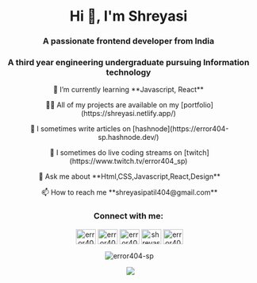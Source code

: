 <h1 align="center">Hi 👋, I'm Shreyasi</h1>
<h3 align="center">A passionate frontend developer from India</h3>
<h3 align="center">A third year engineering undergraduate pursuing Information technology</h3> 
<p align="center">
🌱 I’m currently learning **Javascript, React**</p>

<p align="center">&nbsp;👨‍💻 All of my projects are available on my [portfolio](https://shreyasi.netlify.app/)</p>

<p align="center">&nbsp;📝 I sometimes write articles on [hashnode](https://error404-sp.hashnode.dev/)</p>

<p align="center">&nbsp;🎥 I sometimes do live coding streams on [twitch](https://www.twitch.tv/error404_sp)</p>

<p align="center">&nbsp;💬 Ask me about **Html,CSS,Javascript,React,Design**

<p align="center">&nbsp;📫 How to reach me **shreyasipatil404@gmail.com**
</p>
<p align="center">
<h3 align="center">Connect with me:</h3>

<p align="center">&nbsp;<a display:inline-block align="center" href="https://codepen.io/error404_sp" target="blank"><img align="center" src="https://cdn.jsdelivr.net/npm/simple-icons@3.0.1/icons/codepen.svg" alt="error404_sp" height="30" width="40" /></a>
<a display:inline-block align="center" href="https://dev.to/error404sp" target="blank"><img align="center" src="https://cdn.jsdelivr.net/npm/simple-icons@3.0.1/icons/dev-dot-to.svg" alt="error404sp" height="30" width="40" /></a>
<a display:inline-block align="center" href="https://twitter.com/error404_sp" target="blank"><img align="center" src="https://cdn.jsdelivr.net/npm/simple-icons@3.0.1/icons/twitter.svg" alt="error404_sp" height="30" width="40" /></a>
<a display:inline-block align="center" href="https://linkedin.com/in/shreyasi-patil-54b18a190" target="blank"><img align="center" src="https://cdn.jsdelivr.net/npm/simple-icons@3.0.1/icons/linkedin.svg" alt="shreyasi-patil-54b18a190" height="30" width="40" /></a>
<a display:inline-block align="center" href="https://instagram.com/error404_sp" target="blank"><img align="center" src="https://cdn.jsdelivr.net/npm/simple-icons@3.0.1/icons/instagram.svg" alt="error404_sp" height="30" width="40" /></a>
</p></p>


<p align="center">&nbsp;<img align="center" src="https://github-readme-stats.vercel.app/api?username=error404-sp&show_icons=true&theme=react&hide_border=true" alt="error404-sp" /></p>
<p align="center">&nbsp;
  <img
    src="https://github-readme-streak-stats.herokuapp.com/?user=error404-sp&&theme=react&&hide_border=true"
  /></p>

